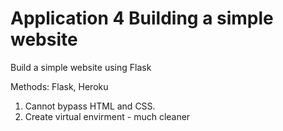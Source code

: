 # Application 4 Building a simple website

Build a simple website using Flask

Methods: Flask, Heroku

1. Cannot bypass HTML and CSS. 
2. Create virtual envirment - much cleaner
